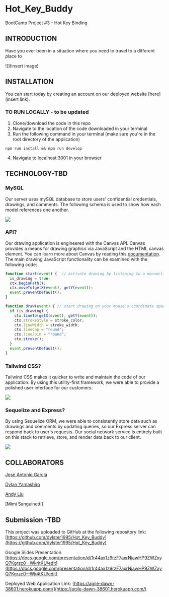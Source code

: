 # Hot_Key_Buddy
BootCamp Project #3 - Hot Key Binding

## INTRODUCTION

Have you ever been in a situation where you need to travel to a different place to 

![](insert image)

## INSTALLATION

You can start today by creating an account on our deployed website [here](insert link).

### TO RUN LOCALLY - to be updated
1. Clone/download the code in this repo
2. Navigate to the location of the code downloaded in your terminal
3. Run the following command in your terminal (make sure you're in the root directory of the application)
```git
npm run install && npm run develop
```
4. Navigate to localhost:3001 in your browser 

## TECHNOLOGY-TBD
### MySQL

Our server uses mySQL database to store users' confidential credentials, drawings, and comments. The following schema is used to show how each model references one another.

![](./asset/schema.png)

### API?
Our drawing application is engineered with the Canvas API. Canvas provides a means for drawing graphics via JavaScript and the HTML canvas element. 
You can learn more about Canvas by reading this [documentation](https://developer.mozilla.org/en-US/docs/Web/API/Canvas_API).
The main drawing JavaScript functionality can be examined with the following code:
```javascript
function start(event) {  // activate drawing by listening to a mouseclick down
  is_drawing = true;
  ctx.beginPath();
  ctx.moveTo(getX(event), getY(event));
  event.preventDefault();
}

function draw(event) { // start drawing on your mouse's coordinate spaces
  if (is_drawing) {
    ctx.lineTo(getX(event), getY(event));
    ctx.strokeStyle = stroke_color;
    ctx.lineWidth = stroke_width;
    ctx.lineCap = "round";
    ctx.lineJoin = "round";
    ctx.stroke();
  }
  event.preventDefault();
}
```

### Tailwind CSS?
Tailwind CSS makes it quicker to write and maintain the code of our application. By using this utility-first framework, we were able to provide a polished user interface for our customers:

![](/asset/homepage.png)

### Sequelize and Express?
By using Sequelize ORM, we were able to consistently store data such as drawings and comments by updating queries, so our Express server can respond back to user's requests. Our social network service is entirely built on this stack to retrieve, store, and render data back to our client.

![](/asset/network.png)

## COLLABORATORS 

[Jose Antonio Garcia](https://github.com/jg-watson)

[Dylan Yamashiro](https://github.com/dylster1995)

[Andy Liu](https://github.com/Tojomojo)

[Mimi Sanguinetti]


## Submission -TBD
This project was uploaded to GitHub at the following repository link:
[https://github.com/dylster1995/Hot_Key_Buddy](https://github.com/dylster1995/Hot_Key_Buddy)

Google Slides Presentation
[https://docs.google.com/presentation/d/1r44ax1z9rzF7axrNjawHP9ZWZxyQ7Kgrzc0--Wk4tKU/edit](https://docs.google.com/presentation/d/1r44ax1z9rzF7axrNjawHP9ZWZxyQ7Kgrzc0--Wk4tKU/edit)

Deployed Web Application Link: 
[https://agile-dawn-38601.herokuapp.com/](https://agile-dawn-38601.herokuapp.com/)
